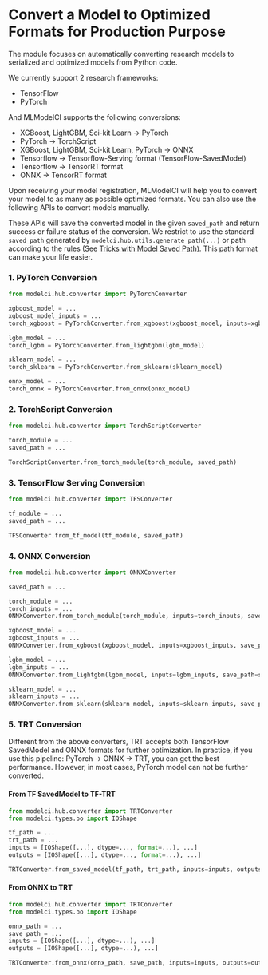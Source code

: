 # Convert a Model to Optimized Formats for Production Purpose

The module focuses on automatically converting research models to serialized and optimized models from Python code.

We currently support 2 research frameworks:

-   TensorFlow
-   PyTorch

And MLModelCI supports the following conversions:

-   XGBoost, LightGBM, Sci-kit Learn -> PyTorch
-   PyTorch -> TorchScript
-   XGBoost, LightGBM, Sci-kit Learn, PyTorch -> ONNX
-   Tensorflow -> Tensorflow-Serving format (TensorFlow-SavedModel)
-   Tensorflow -> TensorRT format
-   ONNX -> TensorRT format

Upon receiving your model registration, MLModelCI will help you to convert your model to as many as possible optimized 
formats. You can also use the following APIs to convert models manually.

These APIs will save the converted model in the given `saved_path` and return success or failure status of the 
conversion. We restrict to use the standard `saved_path` generated by `modelci.hub.utils.generate_path(...)` or path 
according to the rules (See [Tricks with Model Saved Path](./register.md#tricks-with-model-saved-path)). This path 
format can make your life easier.


### 1. PyTorch Conversion

```python
from modelci.hub.converter import PyTorchConverter

xgboost_model = ...
xgboost_model_inputs = ...
torch_xgboost = PyTorchConverter.from_xgboost(xgboost_model, inputs=xgboost_model_inputs)

lgbm_model = ...
torch_lgbm = PyTorchConverter.from_lightgbm(lgbm_model)

sklearn_model = ...
torch_sklearn = PyTorchConverter.from_sklearn(sklearn_model)

onnx_model = ...
torch_onnx = PyTorchConverter.from_onnx(onnx_model)
```

### 2. TorchScript Conversion

```python
from modelci.hub.converter import TorchScriptConverter

torch_module = ...
saved_path = ...

TorchScriptConverter.from_torch_module(torch_module, saved_path)
```

### 3. TensorFlow Serving Conversion

```python
from modelci.hub.converter import TFSConverter

tf_module = ...
saved_path = ...

TFSConverter.from_tf_model(tf_module, saved_path)
```

### 4. ONNX Conversion

```python
from modelci.hub.converter import ONNXConverter

saved_path = ...

torch_module = ...
torch_inputs = ...
ONNXConverter.from_torch_module(torch_module, inputs=torch_inputs, save_path=saved_path)

xgboost_model = ...
xgboost_inputs = ...
ONNXConverter.from_xgboost(xgboost_model, inputs=xgboost_inputs, save_path=saved_path)

lgbm_model = ...
lgbm_inputs = ...
ONNXConverter.from_lightgbm(lgbm_model, inputs=lgbm_inputs, save_path=saved_path)

sklearn_model = ...
sklearn_inputs = ...
ONNXConverter.from_sklearn(sklearn_model, inputs=sklearn_inputs, save_path=saved_path)
```

### 5. TRT Conversion

Different from the above converters, TRT accepts both TensorFlow SavedModel and ONNX formats for further optimization. 
In practice, if you use this pipeline: PyTorch -> ONNX -> TRT, you can get the best performance. However, in most 
cases, PyTorch model can not be further converted.

#### From TF SavedModel to TF-TRT

```python
from modelci.hub.converter import TRTConverter
from modelci.types.bo import IOShape

tf_path = ...
trt_path = ...
inputs = [IOShape([...], dtype=..., format=...), ...]
outputs = [IOShape([...], dtype=..., format=...), ...]

TRTConverter.from_saved_model(tf_path, trt_path, inputs=inputs, outputs=outputs)
```

#### From ONNX to TRT

```python
from modelci.hub.converter import TRTConverter
from modelci.types.bo import IOShape

onnx_path = ...
save_path = ...
inputs = [IOShape([...], dtype=...), ...]
outputs = [IOShape([...], dtype=...), ...]

TRTConverter.from_onnx(onnx_path, save_path, inputs=inputs, outputs=outputs)
```
